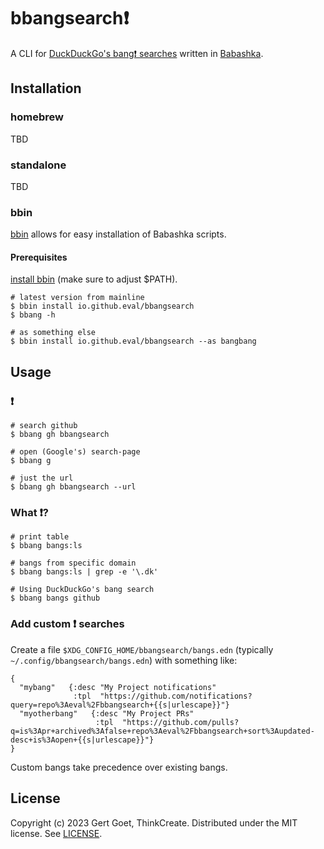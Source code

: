 # bbangsearch❗

A CLI for [DuckDuckGo's bang❗ searches](https://duckduckgo.com/bangs) written in [Babashka](https://babashka.org/).

## Installation

### homebrew

TBD

### standalone

TBD

### bbin

[bbin](https://github.com/babashka/bbin) allows for easy installation of Babashka scripts.

#### Prerequisites

[install bbin](https://github.com/babashka/bbin#installation) (make sure to adjust $PATH).

```shell
# latest version from mainline
$ bbin install io.github.eval/bbangsearch
$ bbang -h

# as something else
$ bbin install io.github.eval/bbangsearch --as bangbang
```

## Usage

### ❗

```shell
# search github
$ bbang gh bbangsearch

# open (Google's) search-page
$ bbang g

# just the url
$ bbang gh bbangsearch --url
```

### What ❗?

```shell
# print table
$ bbang bangs:ls

# bangs from specific domain
$ bbang bangs:ls | grep -e '\.dk'

# Using DuckDuckGo's bang search
$ bbang bangs github
```

### Add custom ❗ searches

Create a file `$XDG_CONFIG_HOME/bbangsearch/bangs.edn` (typically `~/.config/bbangsearch/bangs.edn`) with something like:
```
{
  "mybang"   {:desc "My Project notifications"
              :tpl  "https://github.com/notifications?query=repo%3Aeval%2Fbbangsearch+{{s|urlescape}}"}
  "myotherbang"   {:desc "My Project PRs"
                   :tpl  "https://github.com/pulls?q=is%3Apr+archived%3Afalse+repo%3Aeval%2Fbbangsearch+sort%3Aupdated-desc+is%3Aopen+{{s|urlescape}}"}
}
```

Custom bangs take precedence over existing bangs.

## License

Copyright (c) 2023 Gert Goet, ThinkCreate. Distributed under the MIT license. See [LICENSE](./LICENSE).
